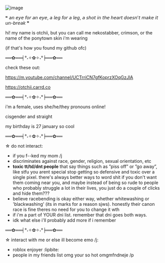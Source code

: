![image](https://user-images.githubusercontent.com/89184600/151448752-26755ec3-9b04-4871-b267-69020905ff45.jpeg)

 ❝ 𝘢𝘯 𝘦𝘺𝘦 𝘧𝘰𝘳 𝘢𝘯 𝘦𝘺𝘦, 𝘢 𝘭𝘦𝘨 𝘧𝘰𝘳 𝘢 𝘭𝘦𝘨, 𝘢 𝘴𝘩𝘰𝘵 𝘪𝘯 𝘵𝘩𝘦 𝘩𝘦𝘢𝘳𝘵 𝘥𝘰𝘦𝘴𝘯'𝘵 𝘮𝘢𝘬𝘦 𝘪𝘵 𝘶𝘯-𝘣𝘳𝘦𝘢𝘬 ❞
 
 hi! my name is otchii, but you can call me nekostabber, crimson, or the name of the ponytown skin i'm wearing
 
 (if that's how you found my github ofc)

══✿══╡°˖✧✿✧˖°╞══✿══

check these out:

https://m.youtube.com/channel/UCTrriCN7gfKoprzXOqGzJlA

https://otchii.carrd.co

══✿══╡°˖✧✿✧˖°╞══✿══

i'm a female, uses she/he/they pronouns online!

cisgender and straight

my birthday is 27 january so cool

══✿══╡°˖✧✿✧˖°╞══✿══

☆ do not interact:
- if you f--ked my mom /j
- discriminates against race, gender, religion, sexual orientation, etc
- **toxic tt/td/dnt people** that say things such as ”piss off” or ”go away”,
like stfu you arent special stop getting so defensive and toxic over a single pixel.
there's always better ways to word shit if you don't want them coming near you,
and maybe instead of being so rude to people who probably struggle a lot in their lives,
you just do a couple of clicks and hide them???
- believe racebending is okay either way, whether whitewashing or 'blackwashing' (its in marks for a reason sjws).
honestly their canon race is fine theres no need for you to change it wth
- if i'm a part of YOUR dni list. remember that dni goes both ways.
- idk what else i'll probably add more if i remember

══✿══╡°˖✧✿✧˖°╞══✿══

☆ interact with me or else ill become emo /j:
- roblox enjoyer :lipbite:
- people in my friends list omg your so hot omgmfndneje /p
